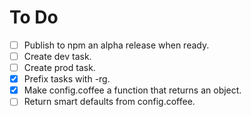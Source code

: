 # To Do

- [ ] Publish to npm an alpha release when ready.
- [ ] Create dev task.
- [ ] Create prod task.
- [x] Prefix tasks with -rg.
- [x] Make config.coffee a function that returns an object.
- [ ] Return smart defaults from config.coffee.